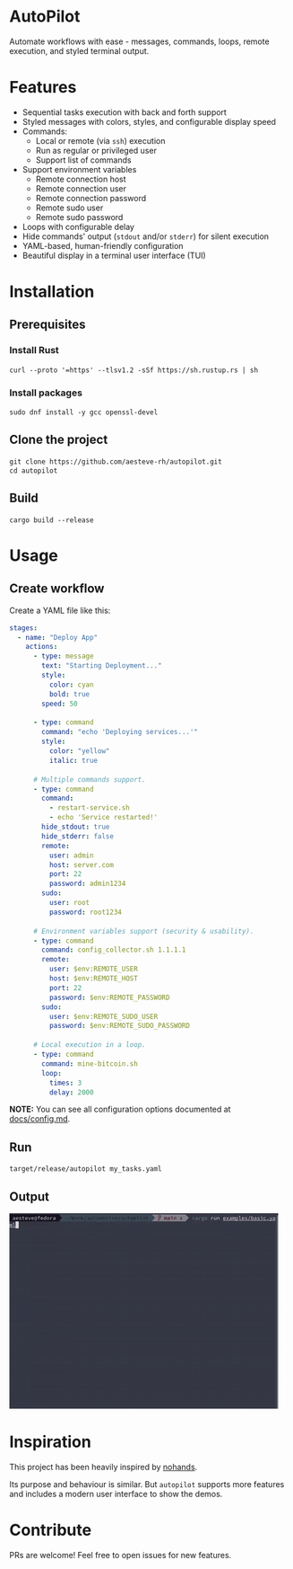 <!--
SPDX-FileCopyrightText: 2025 Albert Esteve <aesteve@redhat.com>

SPDX-License-Identifier: GPL-3.0-or-later
-->

# AutoPilot

Automate workflows with ease - messages, commands, loops, remote execution,
and styled terminal output.

# Features
- Sequential tasks execution with back and forth support
- Styled messages with colors, styles, and configurable display speed
- Commands:
  - Local or remote (via `ssh`) execution
  - Run as regular or privileged user
  - Support list of commands
- Support environment variables
  - Remote connection host
  - Remote connection user
  - Remote connection password
  - Remote sudo user
  - Remote sudo password
- Loops with configurable delay
- Hide commands' output (`stdout` and/or `stderr`) for silent execution
- YAML-based, human-friendly configuration
- Beautiful display in a terminal user interface (TUI)

# Installation

## Prerequisites

### Install Rust

```shell
curl --proto '=https' --tlsv1.2 -sSf https://sh.rustup.rs | sh
```

### Install packages
```shell
sudo dnf install -y gcc openssl-devel
```

## Clone the project
```shell
git clone https://github.com/aesteve-rh/autopilot.git
cd autopilot
```

## Build

```shell
cargo build --release
```

# Usage

## Create workflow

Create a YAML file like this:

```yaml
stages:
  - name: "Deploy App"
    actions:
      - type: message
        text: "Starting Deployment..."
        style:
          color: cyan
          bold: true
        speed: 50

      - type: command
        command: "echo 'Deploying services...'"
        style:
          color: "yellow"
          italic: true

      # Multiple commands support.
      - type: command
        command:
          - restart-service.sh
          - echo 'Service restarted!'
        hide_stdout: true
        hide_stderr: false
        remote:
          user: admin
          host: server.com
          port: 22
          password: admin1234
        sudo:
          user: root
          password: root1234

      # Environment variables support (security & usability).
      - type: command
        command: config_collector.sh 1.1.1.1
        remote:
          user: $env:REMOTE_USER
          host: $env:REMOTE_HOST
          port: 22
          password: $env:REMOTE_PASSWORD
        sudo:
          user: $env:REMOTE_SUDO_USER
          password: $env:REMOTE_SUDO_PASSWORD

      # Local execution in a loop.
      - type: command
        command: mine-bitcoin.sh
        loop:
          times: 3
          delay: 2000
```

**NOTE:** You can see all configuration options documented at [docs/config.md](docs/config.md).

## Run

```console
target/release/autopilot my_tasks.yaml
```

## Output

![](demo.gif)

# Inspiration

This project has been heavily inspired by [nohands](https://github.com/nirs/nohands).

Its purpose and behaviour is similar. But `autopilot` supports more features and
includes a modern user interface to show the demos.

# Contribute

PRs are welcome! Feel free to open issues for new features.
